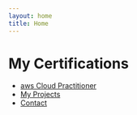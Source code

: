 ```yaml
---
layout: home
title: Home
---
```


# My Certifications

- [aws Cloud Practitioner](/_pages/aws-cloud-practitioner/index.md)  
- [My Projects](/projects/)  
- [Contact](/contact/)